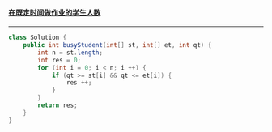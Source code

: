 #### <a href="https://leetcode.cn/problems/number-of-students-doing-homework-at-a-given-time/">在既定时间做作业的学生人数</a>

----------

```java
class Solution {
    public int busyStudent(int[] st, int[] et, int qt) {
        int n = st.length;
        int res = 0;
        for (int i = 0; i < n; i ++) {
            if (qt >= st[i] && qt <= et[i]) {
                res ++;
            }
        }
        return res;
    }
}
```

